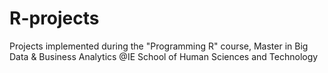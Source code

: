 # R-projects
Projects implemented  during the "Programming R" course, Master in Big Data &amp; Business Analytics @IE School of Human Sciences and Technology

